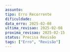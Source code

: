 ```yaml
---
assunto: 
tipo: Erro Recorrente
dificuldade: 
data_erro: 2025-02-08
ultima_revisao: 2025-02-08
proxima_revisao: 2025-02-15
status: Precisa Revisão
tags: ["Erro", "Revisão"]
---
```

